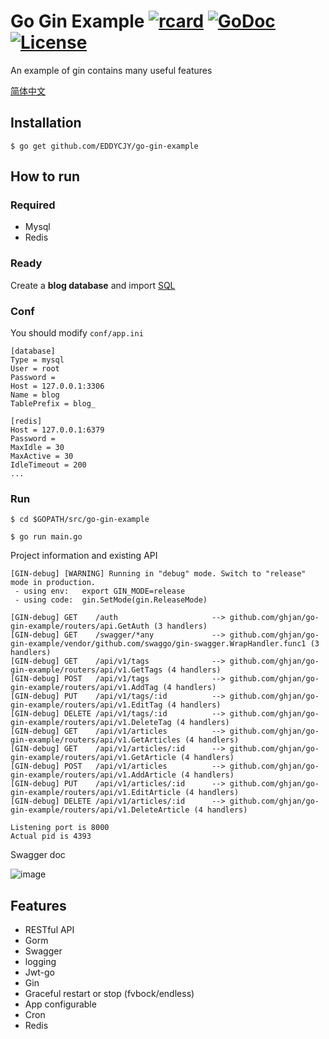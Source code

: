# Go Gin Example [![rcard](https://goreportcard.com/badge/github.com/EDDYCJY/go-gin-example)](https://goreportcard.com/report/github.com/EDDYCJY/go-gin-example) [![GoDoc](http://img.shields.io/badge/go-documentation-blue.svg?style=flat-square)](https://godoc.org/github.com/EDDYCJY/go-gin-example) [![License](http://img.shields.io/badge/license-mit-blue.svg?style=flat-square)](https://raw.githubusercontent.com/EDDYCJY/go-gin-example/master/LICENSE)

An example of gin contains many useful features

[简体中文](https://github.com/ghjan/go-gin-example/blob/master/README_ZH.md)

## Installation
```
$ go get github.com/EDDYCJY/go-gin-example
```

## How to run

### Required

- Mysql
- Redis

### Ready

Create a **blog database** and import [SQL](https://github.com/ghjan/go-gin-example/blob/master/docs/sql/blog.sql)

### Conf

You should modify `conf/app.ini`

```
[database]
Type = mysql
User = root
Password =
Host = 127.0.0.1:3306
Name = blog
TablePrefix = blog_

[redis]
Host = 127.0.0.1:6379
Password =
MaxIdle = 30
MaxActive = 30
IdleTimeout = 200
...
```

### Run
```
$ cd $GOPATH/src/go-gin-example

$ go run main.go 
```

Project information and existing API

```
[GIN-debug] [WARNING] Running in "debug" mode. Switch to "release" mode in production.
 - using env:	export GIN_MODE=release
 - using code:	gin.SetMode(gin.ReleaseMode)

[GIN-debug] GET    /auth                     --> github.com/ghjan/go-gin-example/routers/api.GetAuth (3 handlers)
[GIN-debug] GET    /swagger/*any             --> github.com/ghjan/go-gin-example/vendor/github.com/swaggo/gin-swagger.WrapHandler.func1 (3 handlers)
[GIN-debug] GET    /api/v1/tags              --> github.com/ghjan/go-gin-example/routers/api/v1.GetTags (4 handlers)
[GIN-debug] POST   /api/v1/tags              --> github.com/ghjan/go-gin-example/routers/api/v1.AddTag (4 handlers)
[GIN-debug] PUT    /api/v1/tags/:id          --> github.com/ghjan/go-gin-example/routers/api/v1.EditTag (4 handlers)
[GIN-debug] DELETE /api/v1/tags/:id          --> github.com/ghjan/go-gin-example/routers/api/v1.DeleteTag (4 handlers)
[GIN-debug] GET    /api/v1/articles          --> github.com/ghjan/go-gin-example/routers/api/v1.GetArticles (4 handlers)
[GIN-debug] GET    /api/v1/articles/:id      --> github.com/ghjan/go-gin-example/routers/api/v1.GetArticle (4 handlers)
[GIN-debug] POST   /api/v1/articles          --> github.com/ghjan/go-gin-example/routers/api/v1.AddArticle (4 handlers)
[GIN-debug] PUT    /api/v1/articles/:id      --> github.com/ghjan/go-gin-example/routers/api/v1.EditArticle (4 handlers)
[GIN-debug] DELETE /api/v1/articles/:id      --> github.com/ghjan/go-gin-example/routers/api/v1.DeleteArticle (4 handlers)

Listening port is 8000
Actual pid is 4393
```
Swagger doc

![image](https://i.imgur.com/bVRLTP4.jpg)

## Features

- RESTful API
- Gorm
- Swagger
- logging
- Jwt-go
- Gin
- Graceful restart or stop (fvbock/endless)
- App configurable
- Cron
- Redis